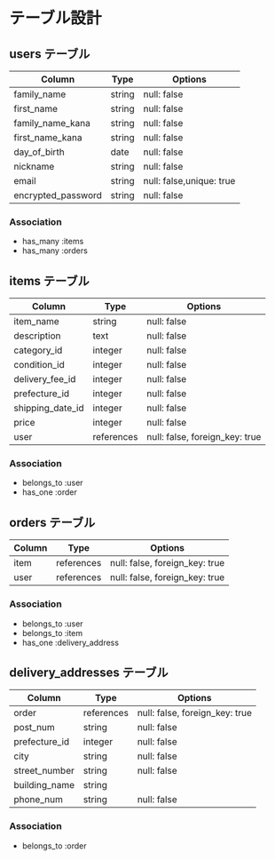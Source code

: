 # テーブル設計

## users テーブル

| Column             | Type   | Options                  |
| ------------------ | ------ | ------------------------ |
| family_name        | string | null: false              |
| first_name         | string | null: false              |
| family_name_kana   | string | null: false              |
| first_name_kana    | string | null: false              |
| day_of_birth       | date   | null: false              |
| nickname           | string | null: false              |
| email              | string | null: false,unique: true |
| encrypted_password | string | null: false              |

### Association

- has_many :items
- has_many :orders

## items テーブル

| Column             | Type         | Options                        |
| ------------------ | ------------ | ------------------------------ |
| item_name          | string       | null: false                    |
| description        | text         | null: false                    |
| category_id        | integer      | null: false                    |
| condition_id       | integer      | null: false                    |
| delivery_fee_id    | integer      | null: false                    |
| prefecture_id      | integer      | null: false                    |
| shipping_date_id   | integer      | null: false                    |
| price              | integer      | null: false                    |
| user               | references   | null: false, foreign_key: true |

### Association

- belongs_to :user
- has_one    :order

## orders テーブル

| Column             | Type         | Options                        |
| ------------------ | ------------ | ------------------------------ |
| item               | references   | null: false, foreign_key: true |
| user               | references   | null: false, foreign_key: true |

### Association

- belongs_to :user
- belongs_to :item
- has_one    :delivery_address

## delivery_addresses テーブル

| Column             | Type         | Options                        |
| ------------------ | ------------ | ------------------------------ |
| order              | references   | null: false, foreign_key: true |
| post_num           | string       | null: false                    |
| prefecture_id      | integer      | null: false                    |
| city               | string       | null: false                    |
| street_number      | string       | null: false                    |
| building_name      | string       |                                |
| phone_num          | string       | null: false                    |

### Association

- belongs_to :order 

